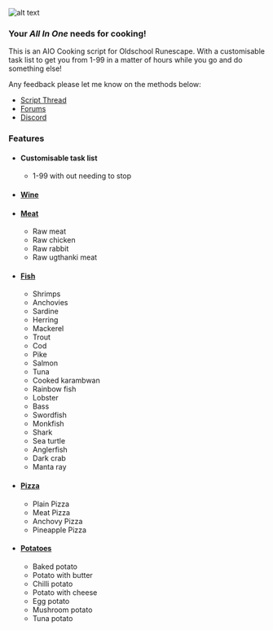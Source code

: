 ![alt text][prog1]

### Your *All In One* needs for cooking!
This is an AIO Cooking script for Oldschool Runescape. With a customisable task list to get you from 1-99 in a matter of hours while you go and do something else!

Any feedback please let me know on the methods below:
* [Script Thread](https://powbot.org/community/index.php?/topic/238-cooker-free-meat-fish-pizzas-potatoes-wines/)
* [Forums](https://powbot.org/community/index.php?/messenger/compose/&to=6)
* [Discord](https://discord.gg/YF8askQb)

### Features

* #### Customisable task list
    * 1-99 with out needing to stop
    
* #### [Wine](https://oldschool.runescape.wiki/w/Jug_of_wine)
  
* #### [Meat](https://oldschool.runescape.wiki/w/Cooking#Meat_/_fish)
    * Raw meat
    * Raw chicken
    * Raw rabbit
    * Raw ugthanki meat
    
* #### [Fish](https://oldschool.runescape.wiki/w/Cooking#Meat_/_fish)
    * Shrimps
    * Anchovies
    * Sardine
    * Herring
    * Mackerel
    * Trout
    * Cod
    * Pike
    * Salmon
    * Tuna
    * Cooked karambwan
    * Rainbow fish
    * Lobster
    * Bass
    * Swordfish
    * Monkfish
    * Shark
    * Sea turtle
    * Anglerfish
    * Dark crab
    * Manta ray
    
* #### [Pizza](https://oldschool.runescape.wiki/w/Cooking#Pizzas)
    * Plain Pizza
    * Meat Pizza
    * Anchovy Pizza
    * Pineapple Pizza
    
* #### [Potatoes](https://oldschool.runescape.wiki/w/Cooking#Vegetable)
    * Baked potato
    * Potato with butter
    * Chilli potato
    * Potato with cheese
    * Egg potato
    * Mushroom potato
    * Tuna potato


[prog1]:https://i.imgur.com/QOqSwyQ.png "Progress Picture"
[prog2]:https://cdn.discordapp.com/attachments/775278992345006093/786328028174221402/1607545609225.png "Progress Picture"